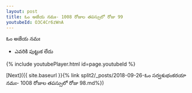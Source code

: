 ```yaml
---
layout: post
title: ఓం అజేయ నమః- 1008 రోజుల తపస్సులో రోజు 99
youtubeId: O3C4Cr6zWnA
---
```

 
 
 ఓం అజేయ నమః  
 
 -  ఎవరికి పుట్టుక లేదు 
 
  
 
  
 
 
 
 
 
 


{% include youtubePlayer.html id=page.youtubeId %}
 
[Next]({{ site.baseurl }}{% link  split2/_posts/2018-09-26-ఓం సర్వశుభంకరయా నమః- 1008 రోజుల తపస్సులో రోజు 98.md%})
 
